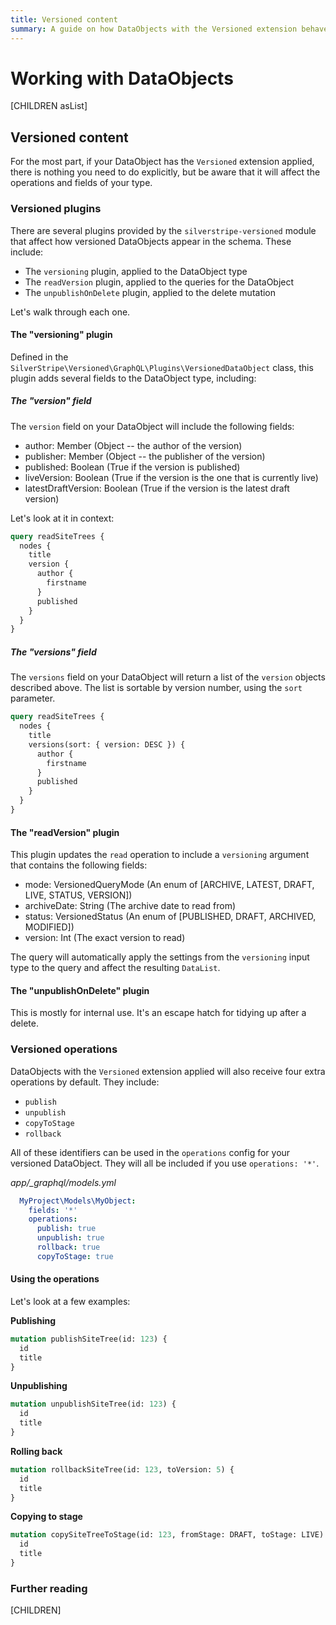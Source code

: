 ```yaml
---
title: Versioned content
summary: A guide on how DataObjects with the Versioned extension behave in GraphQL schemas
---
```


# Working with DataObjects

[CHILDREN asList]

## Versioned content

For the most part, if your DataObject has the `Versioned` extension applied, there is nothing you need to do
explicitly, but be aware that it will affect the operations and fields of your type.

### Versioned plugins

There are several plugins provided by the `silverstripe-versioned` module that affect how versioned DataObjects
appear in the schema. These include:

* The `versioning` plugin, applied to the DataObject type
* The `readVersion` plugin, applied to the queries for the DataObject
* The `unpublishOnDelete` plugin, applied to the delete mutation

Let's walk through each one.

#### The "versioning" plugin

Defined in the `SilverStripe\Versioned\GraphQL\Plugins\VersionedDataObject` class, this plugin adds
several fields to the DataObject type, including:

##### The "version" field

The `version` field on your DataObject will include the following fields:

* author: Member (Object -- the author of the version)
* publisher: Member (Object -- the publisher of the version)
* published: Boolean (True if the version is published)
* liveVersion: Boolean (True if the version is the one that is currently live)
* latestDraftVersion: Boolean (True if the version is the latest draft version)

Let's look at it in context:

```graphql
query readSiteTrees {
  nodes {
    title
    version {
      author {
        firstname
      }
      published
    }
  }
}
```

##### The "versions" field

The `versions` field on your DataObject will return a list of the `version` objects described above.
The list is sortable by version number, using the `sort` parameter.

```graphql
query readSiteTrees {
  nodes {
    title
    versions(sort: { version: DESC }) {
      author {
        firstname
      }
      published
    }
  }
}
```

#### The "readVersion" plugin

This plugin updates the `read` operation to include a `versioning` argument that contains the following
fields:

* mode: VersionedQueryMode (An enum of [ARCHIVE, LATEST, DRAFT, LIVE, STATUS, VERSION])
* archiveDate: String (The archive date to read from)
* status: VersionedStatus (An enum of [PUBLISHED, DRAFT, ARCHIVED, MODIFIED])
* version: Int (The exact version to read)

The query will automatically apply the settings from the `versioning` input type to the query and affect
the resulting `DataList`.


#### The "unpublishOnDelete" plugin

This is mostly for internal use. It's an escape hatch for tidying up after a delete.

### Versioned operations

DataObjects with the `Versioned` extension applied will also receive four extra operations
by default. They include:

* `publish`
* `unpublish`
* `copyToStage`
* `rollback`

All of these identifiers can be used in the `operations` config for your versioned
DataObject. They will all be included if you use `operations: '*'`.

*app/_graphql/models.yml*
```yaml
  MyProject\Models\MyObject:
    fields: '*'
    operations:
      publish: true
      unpublish: true
      rollback: true
      copyToStage: true

```

#### Using the operations

Let's look at a few examples:

**Publishing**
```graphql
mutation publishSiteTree(id: 123) {
  id
  title
}
```

**Unpublishing**
```graphql
mutation unpublishSiteTree(id: 123) {
  id
  title
}
```

**Rolling back**
```graphql
mutation rollbackSiteTree(id: 123, toVersion: 5) {
  id
  title
}
```

**Copying to stage**
```graphql
mutation copySiteTreeToStage(id: 123, fromStage: DRAFT, toStage: LIVE) {
  id
  title
}
```

### Further reading

[CHILDREN]
